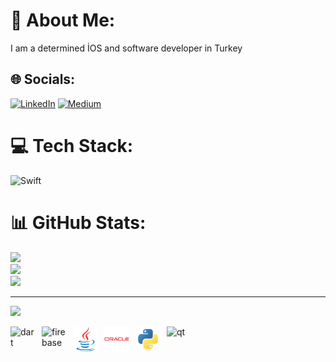 # 💫 About Me:
I am a determined İOS and software developer in Turkey


## 🌐 Socials:
[![LinkedIn](https://img.shields.io/badge/LinkedIn-%230077B5.svg?logo=linkedin&logoColor=white)](https://linkedin.com/in/mürşidegökçe) [![Medium](https://img.shields.io/badge/Medium-12100E?logo=medium&logoColor=white)](https://medium.com/@mursidegokce) 

# 💻 Tech Stack:
![Swift](https://img.shields.io/badge/swift-F54A2A?style=for-the-badge&logo=swift&logoColor=white)
# 📊 GitHub Stats:
![](https://github-readme-stats.vercel.app/api?username=MRSgkce&theme=dark&hide_border=false&include_all_commits=false&count_private=false)<br/>
![](https://nirzak-streak-stats.vercel.app/?user=MRSgkce&theme=dark&hide_border=false)<br/>
![](https://github-readme-stats.vercel.app/api/top-langs/?username=MRSgkce&theme=dark&hide_border=false&include_all_commits=false&count_private=false&layout=compact)

---
[![](https://visitcount.itsvg.in/api?id=MRSgkce&icon=0&color=0)](https://visitcount.itsvg.in)

<!-- Proudly created with GPRM ( https://gprm.itsvg.in ) -->
<img align="left" style="margin-right:10px" alt="dart" width="40" src="https://www.vectorlogo.zone/logos/dartlang/dartlang-icon.svg"/>

<img align="left" style="margin-right:10px" alt="firebase" width="40" src="https://www.vectorlogo.zone/logos/firebase/firebase-icon.svg"/>

<img align="left" style="margin-right:10px" alt="java" width="40" src="https://raw.githubusercontent.com/devicons/devicon/master/icons/java/java-original.svg"/>

<img align="left" style="margin-right:10px" alt="oracle" width="40" src="https://raw.githubusercontent.com/devicons/devicon/master/icons/oracle/oracle-original.svg"/>

<img align="left" style="margin-right:10px" alt="python" width="40" src="https://raw.githubusercontent.com/devicons/devicon/master/icons/python/python-original.svg"/>

<img align="left" style="margin-right:10px" alt="qt" width="40" src="https://upload.wikimedia.org/wikipedia/commons/0/0b/Qt_logo_2016.svg"/>


